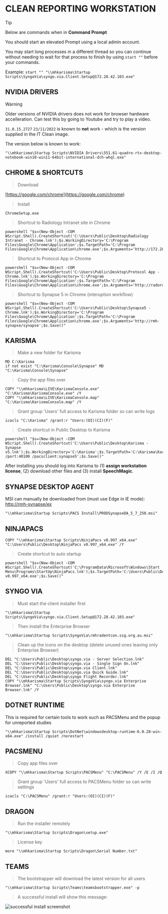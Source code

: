 # CLEAN REPORTING WORKSTATION #
> [!TIP]
> Below are commands when in **Command Prompt**
> 
> You should start an elevated Prompt using a local admin account.
> 
> You may start long processes in a different thread so you can continue without needing to wait for that process to finish by using `start ""` before your commands.
> 
> Example: `start "" "\\mhkarisma\Startup Scripts\SyngoVia\syngo.via.Client.Setup@172.28.42.103.exe"`

## NVIDIA DRIVERS ##
> [!WARNING]
> Older versions of NVIDIA drivers does not work for browser hardware accelleration. Can test this by going to Youtube and try to play a video.
> 
> `31.0.15.2727` `23/11/2022` is known to **not** work - which is the version supplied in the IT Clean image.
>
> The version below is known to work:
```
"\\mhkarisma\Startup Scripts\NVIDIA Drivers\551.61-quadro-rtx-desktop-notebook-win10-win11-64bit-international-dch-whql.exe"
```



## CHROME & SHORTCUTS ##
> Download

[https://google.com/chrome](https://google.com/chrome)

> Install
```
ChromeSetup.exe
```

> Shortcut to Radiology Intranet site in Chrome
```
powershell "$s=(New-Object -COM WScript.Shell).CreateShortcut('C:\Users\Public\Desktop\Radiology Intranet - Chrome.lnk');$s.WorkingDirectory='C:\Program Files\Google\Chrome\Application';$s.TargetPath='C:\Program Files\Google\Chrome\Application\chrome.exe';$s.Arguments='http://172.28.40.180';$s.Save()"
```
> Shortcut to Protocol App in Chrome
```
powershell "$s=(New-Object -COM WScript.Shell).CreateShortcut('C:\Users\Public\Desktop\Protocol App - Chrome.lnk');$s.WorkingDirectory='C:\Program Files\Google\Chrome\Application';$s.TargetPath='C:\Program Files\Google\Chrome\Application\chrome.exe';$s.Arguments='http://radorder:8080/protapp/prot.html';$s.Save()"
```
> Shortcut to Synapse 5 in Chrome (interuption workflow)
```
powershell "$s=(New-Object -COM WScript.Shell).CreateShortcut('C:\Users\Public\Desktop\Synapse5 - Chrome.lnk');$s.WorkingDirectory='C:\Program Files\Google\Chrome\Application';$s.TargetPath='C:\Program Files\Google\Chrome\Application\chrome.exe';$s.Arguments='http://rmh-synapse/synapse';$s.Save()"
```

## KARISMA ##
> Make a new folder for Karisma

```
MD C:\Karisma
if not exist "C:\Karisma\Console\Synapse" MD "C:\Karisma\Console\Synapse"
```
> Copy the app files over
```
COPY "\\mhkarisma\LIVE\KarismaConsole.exe" "C:\Karisma\KarismaConsole.exe" /Y
COPY "\\mhkarisma\LIVE\KarismaConsole.map" "C:\Karisma\KarismaConsole.map" /Y
```
> Grant group 'Users' full access to Karisma folder so can write logs

```
icacls "C:\Karisma" /grant:r "Users:(OI)(CI)(F)"
```

> Create shortcut in Public Desktop to Karisma
```
powershell "$s=(New-Object -COM WScript.Shell).CreateShortcut('C:\Users\Public\Desktop\Karisma - Synapse v5.lnk');$s.WorkingDirectory='C:\Karisma';$s.TargetPath='C:\Karisma\KarismaConsole.exe';$s.Arguments='/server:mhkarisma /port:40100 /pacsclient:synapse5';$s.Save()"
```
After installing you should log into Karisma to (1) **assign workstation license**, (2) download other files and (3) install **SpeechMagic**.

## SYNAPSE DESKTOP AGENT ##
MSI can manually be downloaded from (must use Edge in IE mode):
	[http://rmh-synapse/ex](http://rmh-synapse/ex)

``` 
"\\mhkarisma\Startup Scripts\PACS Install\PRODSynapseDA_5_7_250.msi"
```


## NINJAPACS ##
```
COPY "\\mhkarisma\Startup Scripts\NinjaPacs v0.997_x64.exe" "C:\Users\Public\Desktop\NinjaPacs v0.997_x64.exe" /Y
```
> Create shortcut to auto startup
```
powershell "$s=(New-Object -COM WScript.Shell).CreateShortcut('C:\ProgramData\Microsoft\Windows\Start Menu\Programs\StartUp\NinjaPacs.lnk');$s.TargetPath='C:\Users\Public\Desktop\NinjaPacs v0.997_x64.exe';$s.Save()"
```

## SYNGO VIA ##
> Must start the client installer first
```
"\\mhkarisma\Startup Scripts\SyngoVia\syngo.via.Client.Setup@172.28.42.103.exe"
```
> Then install the Enterprise Browser
```
"\\mhkarisma\Startup Scripts\SyngoVia\rmhradentcon.ssg.org.au.msi"
```
> Clean up the icons on the desktop (delete unused ones leaving only Enterprise Browser)
```
DEL "C:\Users\Public\Desktop\syngo.via - Server Selection.lnk"
DEL "C:\Users\Public\Desktop\syngo.via - Single Sign On.lnk"
DEL "C:\Users\Public\Desktop\syngo.via Client.lnk"
DEL "C:\Users\Public\Desktop\syngo.via Quick Guide.lnk"
DEL "C:\Users\Public\Desktop\syngo Flight Recorder.lnk"
COPY "\\mhkarisma\Startup Scripts\SyngoVia\syngo.via Enterprise Browser.lnk" "C:\Users\Public\Desktop\syngo.via Enterprise Browser.lnk" /Y
```

## DOTNET RUNTIME ##
This is required for certain tools to work such as PACSMenu and the popup for unreported studies
```
"\\mhkarisma\Startup Scripts\DotNet\windowsdesktop-runtime-6.0.28-win-x64.exe" /install /quiet /norestart
```

## PACSMENU ##
> Copy app files over
```
XCOPY "\\mhkarisma\Startup Scripts\PACSMenu" "C:\PACSMenu" /Y /E /I /Q
```
> Grant group 'Users' full access to PACSMenu folder so can write settings
```
icacls "C:\PACSMenu" /grant:r "Users:(OI)(CI)(F)"
```

## DRAGON ##
> Run the installer remotely
```
"\\mhkarisma\Startup Scripts\Dragon\setup.exe"
```
> License key
```
more "\\mhkarisma\Startup Scripts\Dragon\Serial Number.txt"
```
## TEAMS ##
> The bootstrapper will download the latest version for all users
```
"\\mhkarisma\Startup Scripts\Teams\teamsbootstrapper.exe" -p
```
> A successful install will show this message:

![successful install screenshot](https://learn.microsoft.com/en-us/microsoftteams/media/new-teams-direct-deploy-cmd-feedback.png)
